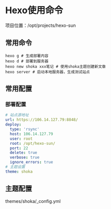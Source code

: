 # Hexo使用命令

项目位置：/opt/projects/hexo-sun

## 常用命令

```
hexo g # 生成部署内容
hexo d # 部署到服务器
hexo new shoka xxx笔记 # 使用shoka主题创建新文章
hexo server # 启动本地服务器，生成测试站点
```

## 常用配置

### 部署配置

```yaml
# 站点源地址
url: https://106.14.127.79:8848/
deploy:
  type: 'rsync'
  host: 106.14.127.79
  user: root
  root: /opt/hexo-sun/
  port: 22
  delete: true
  verbose: true
  ignore_errors: true
# 主题设置
theme: shoka
```

## 主题配置

themes/shoka/_config.yml
